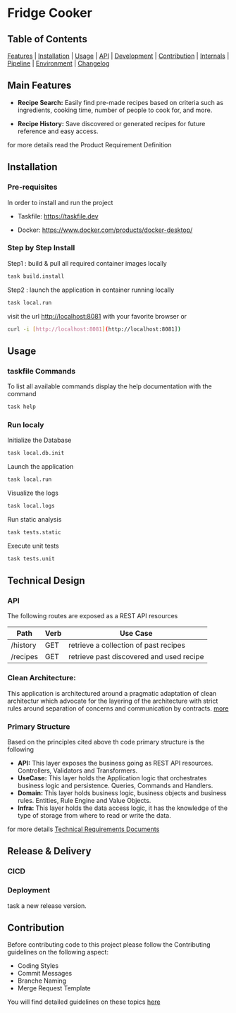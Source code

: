 # Fridge Cooker

## Table of Contents

[Features](#main-features) | [Installation](#installation) | [Usage](#usage) | [API](#api) | [Development](#development) | [Contribution](#contribution) | [Internals](#internals) | [Pipeline](#pipeline) | [Environment](#environment) | [Changelog](#changelog)

## Main Features

* **Recipe Search:** Easily find pre-made recipes based on criteria such as ingredients, cooking time, number of people to cook for, and more.

* **Recipe History:** Save discovered or generated recipes for future reference and easy access.

for more details read the Product Requirement Definition

## Installation

### Pre-requisites

In order to install and run the project

* Taskfile: https://taskfile.dev

* Docker: https://www.docker.com/products/docker-desktop/

### Step by Step Install

Step1 : build & pull all required container images locally

```Bash
task build.install
```

Step2 : launch the application in container running locally

```Bash
task local.run
```

visit the url [http://localhost:8081](http://localhost:8081) with your favorite browser or

```Bash
curl -i [http://localhost:8081](http://localhost:8081])
```

## Usage

### taskfile Commands

To list all available commands display the help documentation with the command

```Bash
task help
```

### Run localy

Initialize the Database

```Bash
task local.db.init
```

Launch the application

```Bash
task local.run
```

Visualize the logs

```Bash
task local.logs
```
Run static analysis

```Bash
task tests.static
```

Execute unit tests

```Bash
task tests.unit
```


## Technical Design

### API

The following routes are exposed as a REST API resources

Path | Verb | Use Case
------------ | ------------- | -------------
/history | GET | retrieve a collection of past recipes
/recipes | GET | retrieve past discovered and used recipe

###  Clean Architecture:
This application is architectured around a pragmatic adaptation of clean architectur which advocate for the layering of the architecture with strict rules around separation of concerns and communication by contracts. [more](https://blog.cleancoder.com/uncle-bob/2012/08/13/the-clean-architecture.html)


### Primary Structure

Based on the principles cited above th code primary structure is the following 

* **API:** This layer exposes the business going as REST API resources. Controllers, Validators and Transformers.
* **UseCase:** This layer holds the Application logic that orchestrates business logic and persistence. Queries, Commands and Handlers.
* **Domain:** This layer holds business logic, business objects and business rules. Entities, Rule Engine and Value Objects.
* **Infra:** This layer holds the data access logic, it has the knowledge of the type of storage from where to read or write the data.

for more details [Technical Requirements Documents](TRD.md)


## Release & Delivery

### CICD

### Deployment

task a new release version.


## Contribution

Before contributing code to this project please follow the Contributing guidelines on the following aspect:

* Coding Styles
* Commit Messages
* Branche Naming
* Merge Request Template

You will find detailed guidelines on these topics [here](CONTRIBUTING.md)
